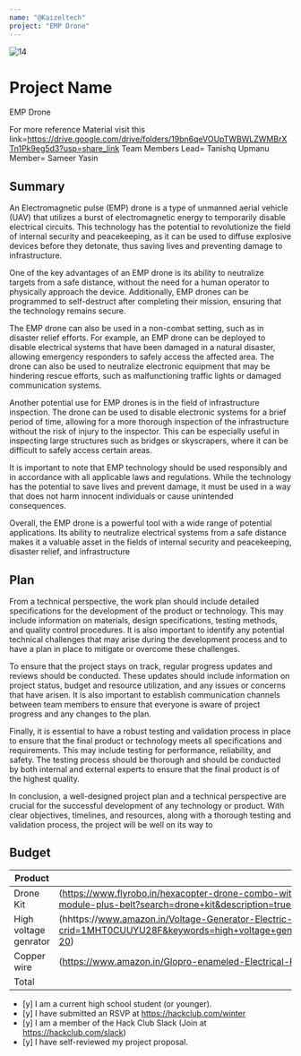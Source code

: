 ```yaml
---
name: "@Kaizeltech"
project: "EMP Drone"
---
```


![14](https://user-images.githubusercontent.com/121539835/209773388-6a4740e6-6966-4edc-bc9e-f64715844432.JPG)

# Project Name
EMP Drone

For more reference Material visit this link=https://drive.google.com/drive/folders/19bn6qeVOUpTWBWLZWMBrXTn1Pk9eg5d3?usp=share_link
Team Members
Lead= Tanishq Upmanu
Member= Sameer Yasin
## Summary
An Electromagnetic pulse (EMP) drone is a type of unmanned aerial vehicle (UAV) that utilizes a burst of electromagnetic energy to temporarily disable electrical circuits. This technology has the potential to revolutionize the field of internal security and peacekeeping, as it can be used to diffuse explosive devices before they detonate, thus saving lives and preventing damage to infrastructure.

One of the key advantages of an EMP drone is its ability to neutralize targets from a safe distance, without the need for a human operator to physically approach the device. Additionally, EMP drones can be programmed to self-destruct after completing their mission, ensuring that the technology remains secure.

The EMP drone can also be used in a non-combat setting, such as in disaster relief efforts. For example, an EMP drone can be deployed to disable electrical systems that have been damaged in a natural disaster, allowing emergency responders to safely access the affected area. The drone can also be used to neutralize electronic equipment that may be hindering rescue efforts, such as malfunctioning traffic lights or damaged communication systems.

Another potential use for EMP drones is in the field of infrastructure inspection. The drone can be used to disable electronic systems for a brief period of time, allowing for a more thorough inspection of the infrastructure without the risk of injury to the inspector. This can be especially useful in inspecting large structures such as bridges or skyscrapers, where it can be difficult to safely access certain areas.

It is important to note that EMP technology should be used responsibly and in accordance with all applicable laws and regulations. While the technology has the potential to save lives and prevent damage, it must be used in a way that does not harm innocent individuals or cause unintended consequences.

Overall, the EMP drone is a powerful tool with a wide range of potential applications. Its ability to neutralize electrical systems from a safe distance makes it a valuable asset in the fields of internal security and peacekeeping, disaster relief, and infrastructure

## Plan

From a technical perspective, the work plan should include detailed specifications for the development of the product or technology. This may include information on materials, design specifications, testing methods, and quality control procedures. It is also important to identify any potential technical challenges that may arise during the development process and to have a plan in place to mitigate or overcome these challenges.

To ensure that the project stays on track, regular progress updates and reviews should be conducted. These updates should include information on project status, budget and resource utilization, and any issues or concerns that have arisen. It is also important to establish communication channels between team members to ensure that everyone is aware of project progress and any changes to the plan.

Finally, it is essential to have a robust testing and validation process in place to ensure that the final product or technology meets all specifications and requirements. This may include testing for performance, reliability, and safety. The testing process should be thorough and should be conducted by both internal and external experts to ensure that the final product is of the highest quality.

In conclusion, a well-designed project plan and a technical perspective are crucial for the successful development of any technology or product. With clear objectives, timelines, and resources, along with a thorough testing and validation process, the project will be well on its way to
## Budget

| Product         | Supplier/Link                         | Cost   |
| --------------- | ------------------------------------- | ------ |
| Drone Kit   | (https://www.flyrobo.in/hexacopter-drone-combo-with-dji-naza-v2-and-10ch-flysky-fs-i6s-motor-plus-esc-plus-propeller-plus-flight-controller-plus-frame-plus-tx-rx-flysky-fsi6-plus-power-module-plus-belt?search=drone+kit&description=true&page=2) | $453.54  |
| High voltage genrator | (hhttps://www.amazon.in/Voltage-Generator-Electric-Module-3kV-11kV/dp/B098N5KSKV/ref=sr_1_20?crid=1MHT0CUUYU28F&keywords=high+voltage+generator&qid=1673983606&refinements=p_36%3A1318504031&rnid=1318502031&s=industrial&sprefix=high+voltage+generat%2Caps%2C467&sr=1-20) | $38.56 |
| Copper wire | (https://www.amazon.in/Glopro-enameled-Electrical-Projects-Jewellery/dp/B08KJ5CVKC/ref=sr_1_26?keywords=copper+wire&qid=1673983751&sr=8-26) | $6.07 |
| Total           |                                       | $498.17 |


- [y] I am a current high school student (or younger).
- [y] I have submitted an RSVP at <https://hackclub.com/winter>
- [y] I am a member of the Hack Club Slack (Join at <https://hackclub.com/slack>)
- [y] I have self-reviewed my project proposal.
